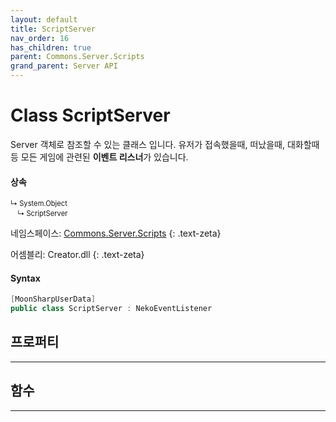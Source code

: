 ```yaml
---
layout: default
title: ScriptServer
nav_order: 16
has_children: true
parent: Commons.Server.Scripts
grand_parent: Server API
---
```


<!-- 아래에 문서 작성 -->

# Class ScriptServer 
Server 객체로 참조할 수 있는 클래스 입니다. 유저가 접속했을때, 떠났을때, 대화할때 등 모든 게임에 관련된 **이벤트 리스너**가 있습니다.

#### 상속

<div class="code-example" markdown="1" style = "font-size:0.8em;">
↳ System.Object<br/>
　↳ ScriptServer
</div>

네임스페이스: [Commons.Server.Scripts](../)
{: .text-zeta}

어셈블리: Creator.dll
{: .text-zeta}

#### Syntax
```cs
[MoonSharpUserData]
public class ScriptServer : NekoEventListener
```

## 프로퍼티
---

## 함수
---



